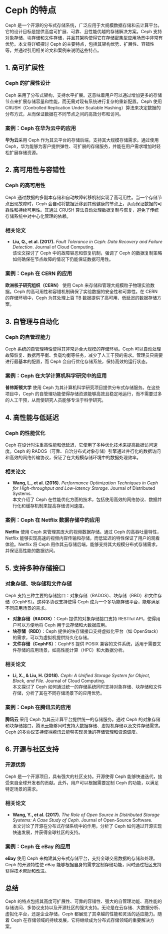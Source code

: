 # Ceph 的特点

Ceph 是一个开源的分布式存储系统，广泛应用于大规模数据存储和云计算平台。它的设计目标是提供高度可扩展、可靠、且性能优越的存储解决方案。Ceph 支持对象存储、块存储和文件存储，并且其架构使得它在存储密集型应用场景中非常有优势。本文将详细探讨 Ceph 的主要特点，包括其架构优势、扩展性、容错性等，并通过引用相关论文和案例来说明这些特点。

## 1. 高可扩展性

### Ceph 的扩展性设计

Ceph 采用了分布式架构，支持水平扩展。这意味着用户可以通过增加更多的存储节点来扩展存储容量和性能，而无需对现有系统进行复杂的重新配置。Ceph 使用 CRUSH（Controlled Replication Under Scalable Hashing）算法来决定数据的分布方式，从而保证数据在不同节点之间的高效分布和访问。



### 案例：Ceph 在华为云中的应用

**华为云**采用 Ceph 作为其云平台的存储后端，支持其大规模存储需求。通过使用 Ceph，华为能够为客户提供弹性、可扩展的存储服务，并能在用户需求增加时轻松扩展存储资源。

## 2. 高可用性与容错性

### Ceph 的高可用性

Ceph 通过数据的多副本存储和自动故障转移机制实现了高可用性。当一个存储节点出现故障时，Ceph 会自动将数据迁移到其他健康的节点上，从而保证数据的可靠性和持续可用性。其通过 CRUSH 算法自动处理数据复制与恢复，避免了传统存储系统中对中心化管理的依赖。

### 相关论文

- **Liu, Q., et al. (2017).** *Fault Tolerance in Ceph: Data Recovery and Failure Detection*. Journal of Cloud Computing.  
  该论文探讨了 Ceph 中的故障容忍和恢复机制，强调了 Ceph 的数据复制策略如何确保在节点故障的情况下仍能保证数据可用性。

### 案例：Ceph 在 CERN 的应用

**欧洲核子研究组织（CERN）** 使用 Ceph 来存储和管理大规模粒子物理实验数据。Ceph 的高可用性和容错机制确保了实验数据的安全性和可靠性。在 CERN 的存储环境中，Ceph 为其处理上百 TB 数据提供了高可用、低延迟的数据存储方案。

## 3. 自管理与自动化

### Ceph 的自管理能力

Ceph 系统的自管理特性使得其非常适合大规模的存储环境。Ceph 可以自动处理故障恢复、数据再平衡、负载均衡等任务，减少了人工干预的需求。管理员只需要进行最基本的配置，而 Ceph 会自行优化存储系统，保持高效的运行状态。


### 案例：Ceph 在大学计算机科学研究中的应用

**普林斯顿大学** 使用 Ceph 为其计算机科学研究项目提供分布式存储服务。在这些项目中，Ceph 的自管理功能使得存储资源能够高效且稳定地运行，而不需要过多的人工干预，从而使研究人员能够专注于科学研究。

## 4. 高性能与低延迟

### Ceph 的性能优化

Ceph 在设计时注重高性能和低延迟，它使用了多种优化技术来提高数据访问速度。Ceph 的 RADOS（可靠、自治分布式对象存储）引擎通过并行化的数据访问和高效的网络传输协议，保证了在大规模存储环境中的数据处理效率。

### 相关论文

- **Wang, L., et al. (2016).** *Performance Optimization Techniques in Ceph for High-throughput and Low-latency Storage*. Journal of Distributed Systems.  
  本文介绍了 Ceph 在性能优化方面的技术，包括使用高效的网络协议、数据并行化和缓存机制来提高存储访问速度。

### 案例：Ceph 在 Netflix 数据存储中的应用

**Netflix** 使用 Ceph 来管理其庞大的视频数据存储。通过 Ceph 的高吞吐量特性，Netflix 能够实现高速的视频内容传输和存储，而低延迟的特性保证了用户的观看体验。Netflix 将 Ceph 用作其云存储后端，能够支持其大规模分布式存储需求，并保证高性能的数据访问。

## 5. 支持多种存储接口

### 对象存储、块存储和文件存储

Ceph 支持三种主要的存储接口：对象存储（RADOS）、块存储（RBD）和文件存储（CephFS）。这种多协议支持使得 Ceph 成为一个多功能存储平台，能够满足不同应用场景的需求。

- **对象存储（RADOS）**：Ceph 提供的对象存储接口支持 RESTful API，使得用户可以方便地将 Ceph 用于云存储和大数据应用。
- **块存储（RBD）**：Ceph 提供的块存储接口支持虚拟化平台（如 OpenStack）的需求，可以为虚拟机提供持久化存储。
- **文件存储（CephFS）**：CephFS 提供 POSIX 兼容的文件系统，适用于需要文件存储的应用场景，如高性能计算（HPC）和大数据分析。

### 相关论文

- **Li, X., & Liu, H. (2018).** *Ceph: A Unified Storage System for Object, Block, and File*. Journal of Cloud Computing.  
  本文探讨了 Ceph 如何通过统一的存储系统同时支持对象存储、块存储和文件存储，分析了其在不同存储场景下的应用优势。

### 案例：Ceph 在腾讯云的应用

**腾讯云** 采用 Ceph 为其云计算平台提供统一的存储服务。通过 Ceph 的对象存储和块存储接口，腾讯云能够同时支持大数据存储、虚拟机存储以及文件存储需求。Ceph 的多协议支持使得腾讯云能够实现灵活的存储管理和资源调度。

## 6. 开源与社区支持

### 开源优势

Ceph 是一个开源项目，具有强大的社区支持。开源使得 Ceph 能够快速迭代，接受来自全球开发者的贡献。此外，用户可以根据需要定制 Ceph 的功能，以满足特定场景的需求。

### 相关论文

- **Wang, Y., et al. (2017).** *The Role of Open Source in Distributed Storage Systems: A Case Study of Ceph*. Journal of Open-Source Software.  
  本文讨论了开源在分布式存储系统中的作用，分析了 Ceph 如何通过开源实现快速发展，并获得全球社区的支持。

### 案例：Ceph 在 eBay 的应用

**eBay** 使用 Ceph 来构建其分布式存储平台，支持全球交易数据的存储和处理。Ceph 的开源特性使 eBay 能够根据自身的需求定制存储功能，同时通过社区支持获得技术帮助和改进。

## 总结

Ceph 的特点包括其高度可扩展性、可靠的容错性、强大的自管理功能、高性能的存储访问、多协议支持以及开源社区的强大支持。无论是在云存储、大数据分析、虚拟化平台，还是企业存储，Ceph 都展现了其卓越的性能和灵活的适应能力。随着 Ceph 在存储领域的持续发展，它将继续成为分布式存储领域的重要解决方案。

